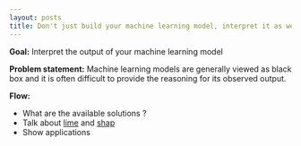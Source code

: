 ```yaml
---
layout: posts
title: Don't just build your machine learning model, interpret it as well
---
```


**Goal:** Interpret the output of your machine learning model

**Problem statement:** Machine learning models are generally viewed as black box and it is often difficult to provide the reasoning for its observed output.

**Flow:**

- What are the available solutions ?
- Talk about [lime](https://github.com/marcotcr/lime) and [shap](https://github.com/slundberg/shap)
- Show applications